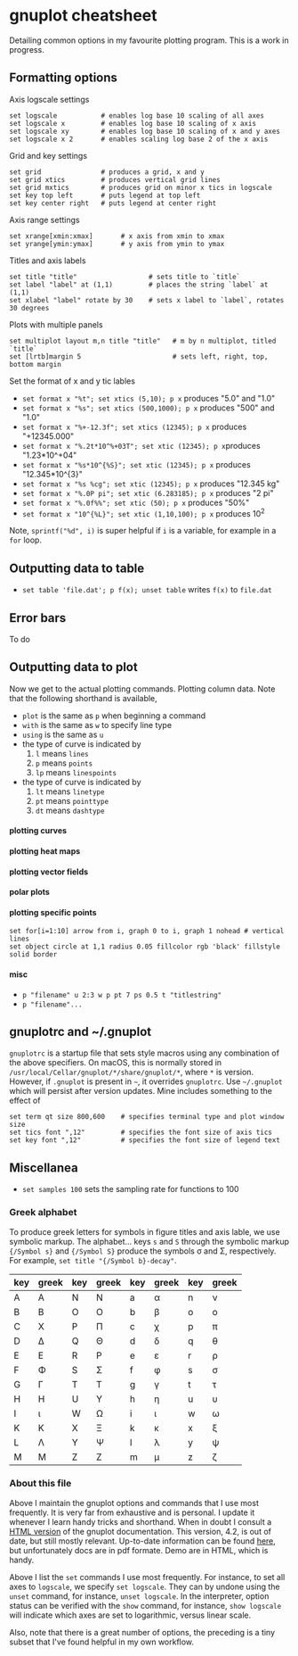 # gnuplot cheatsheet 

Detailing common options in my favourite plotting program. This is a work in progress.



## Formatting options

Axis logscale settings

```
set logscale           # enables log base 10 scaling of all axes
set logscale x         # enables log base 10 scaling of x axis
set logscale xy        # enables log base 10 scaling of x and y axes
set logscale x 2       # enables scaling log base 2 of the x axis
```

Grid and key settings

```
set grid               # produces a grid, x and y
set grid xtics         # produces vertical grid lines
set grid mxtics        # produces grid on minor x tics in logscale
set key top left       # puts legend at top left
set key center right   # puts legend at center right
```

Axis range settings

```
set xrange[xmin:xmax]       # x axis from xmin to xmax
set yrange[ymin:ymax]       # y axis from ymin to ymax
```

Titles and axis labels

```
set title "title"                  # sets title to `title`
set label "label" at (1,1)         # places the string `label` at (1,1)
set xlabel "label" rotate by 30    # sets x label to `label`, rotates 30 degrees
```

Plots with multiple panels

```
set multiplot layout m,n title "title"   # m by n multiplot, titled `title`
set [lrtb]margin 5                       # sets left, right, top, bottom margin
```

Set the format of x and y tic lables

* `set format x "%t"; set xtics (5,10); p x` produces "5.0" and "1.0"
* `set format x "%s"; set xtics (500,1000); p x` produces "500" and "1.0"
* `set format x "%+-12.3f"; set xtics (12345); p x` produces "+12345.000"
* `set format x "%.2t*10^%+03T"; set xtic (12345); p x`produces "1.23*10^+04"
* `set format x "%s*10^{%S}"; set xtic (12345); p x` produces "12.345*10^{3}"
* `set format x "%s %cg"; set xtic (12345); p x` produces "12.345 kg"
* `set format x "%.0P pi"; set xtic (6.283185); p x` produces "2 pi"
* `set format x "%.0f%%"; set xtic (50); p x` produces "50%"
* `set format x "10^{%L}"; set xtic (1,10,100); p x` produces  10<sup>2</sup>

Note, `sprintf("%d", i)` is super helpful if `i` is a variable, for example in a `for` loop.

## Outputting data to table

* `set table 'file.dat'; p f(x); unset table` writes `f(x)` to `file.dat`

## Error bars

To do

## Outputting data to plot

Now we get to the actual plotting commands. Plotting column data. Note that the following shorthand is available,

* `plot` is the same as `p` when beginning a command
* `with` is the same as `w` to specify line type
* `using` is the same as `u`
* the type of curve is indicated by
	1. `l` means `lines`
	2. `p` means `points`
	3. `lp` means `linespoints`
* the type of curve is indicated by
	1. `lt` means `linetype`
	2. `pt` means `pointtype`
	3. `dt` means `dashtype`


#### plotting curves
#### plotting heat maps
#### plotting vector fields
#### polar plots
#### plotting specific points

```
set for[i=1:10] arrow from i, graph 0 to i, graph 1 nohead # vertical lines
set object circle at 1,1 radius 0.05 fillcolor rgb 'black' fillstyle solid border
```

#### misc

* `p "filename" u 2:3 w p pt 7 ps 0.5 t "titlestring"`
* `p "filename"...`

## gnuplotrc and ~/.gnuplot

`gnuplotrc` is a startup file that sets style macros using any combination of the above specifiers. On macOS, this is normally stored in `/usr/local/Cellar/gnuplot/*/share/gnuplot/*`, where `*` is version. However, if `.gnuplot` is present in `~`, it overrides `gnuplotrc`. Use `~/.gnuplot` which will persist after version updates.  Mine includes something to the effect of

```
set term qt size 800,600    # specifies terminal type and plot window size
set tics font ",12"         # specifies the font size of axis tics
set key font ",12"          # specifies the font size of legend text
```

## Miscellanea

* `set samples 100` sets the sampling rate for functions to 100

### Greek alphabet

To produce greek letters for symbols in figure titles and axis lable, we use symbolic markup. The alphabet... keys `s` and `S` through the symbolic markup `{/Symbol s}` and `{/Symbol S}` produce the symbols &sigma; and &Sigma;, respectively. For example, `set title "{/Symbol b}-decay"`.

| key | greek | key | greek | key | greek | key | greek |
|-----|-------------|-----|-------------|-----|-------------|-----|-------------|
|  A  |  &Alpha;    |  N  |  &Nu;       |  a  |  &alpha;    |  n  |  &nu;       |
|  B  |  &Beta;     |  O  |  &Omicron;  |  b  |  &beta;     |  o  |  &omicron;  |
|  C  |  &Chi;      |  P  |  &Pi;       |  c  |  &chi;      |  p  |  &pi;       |
|  D  |  &Delta;    |  Q  |  &Theta;    |  d  |  &delta;    |  q  |  &theta;    |
|  E  |  &Epsilon;  |  R  |  &Rho;      |  e  |  &epsilon;  |  r  |  &rho;      |
|  F  |  &Phi;      |  S  |  &Sigma;    |  f  |  &phi;      |  s  |  &sigma;    |
|  G  |  &Gamma;    |  T  |  &Tau;      |  g  |  &gamma;    |  t  |  &tau;      |
|  H  |  &Eta;      |  U  |  &Upsilon;  |  h  |  &eta;      |  u  |  &upsilon;  |
|  I  |  &iota;     |  W  |  &Omega;    |  i  |  &iota;     |  w  |  &omega;    |
|  K  |  &Kappa;    |  X  |  &Xi;       |  k  |  &kappa;    |  x  |  &xi;       |
|  L  |  &Lambda;   |  Y  |  &Psi;      |  l  |  &lambda;   |  y  |  &psi;      |
|  M  |  &Mu;       |  Z  |  &Zeta;     |  m  |  &mu;       |  z  |  &zeta;     |

### About this file

Above I maintain the gnuplot options and commands that I use most frequently. It is very far from exhaustive and is personal. I update it whenever I learn handy tricks and shorthand. When in doubt I consult a [HTML version](http://web.mit.edu/gnuplot_v4.2/doc/htmldocs/node1.html) of the gnuplot documentation. This version, 4.2, is out of date, but still mostly relevant. Up-to-date information can be found [here](http://www.gnuplot.info/), but unfortunately docs are in pdf formate. Demo are in HTML, which is handy.


Above I list the `set` commands I use most frequently. For instance, to set all axes to `logscale`, we specify `set logscale`. They can by undone using the `unset` command, for instance, `unset logscale`. In the interpreter, option status can be verified with the `show` command, for instance, `show logscale` will indicate which axes are set to logarithmic, versus linear scale.

Also, note that there is a great number of options, the preceding is a tiny subset that I've found helpful in my own workflow.
